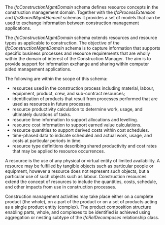 ﻿The _IfcConstructionMgmtDomain_ schema defines resource concepts in the construction management domain. Together with the _IfcProcessExtension_ and _IfcSharedMgmtElement_ schemas it provides a set of models that can be used to exchange information between construction management applications.

The _IfcConstructionMgmtDomain_ schema extends resources and resource types as applicable to construction. The objective of the _IfcConstructionMgmtDomain_ schema is to capture information that supports specific business processes and resource requirements that are wholly within the domain of interest of the Construction Manager. The aim is to provide support for information exchange and sharing within computer aided management applications.

The following are within the scope of this schema:

* resources used in the construction process including material, labour, equipment, product, crew, and sub-contract resources;
* identification of products that result from processes performed that are used as resources in future processes.
* resource productivity calculation to determine work, usage, and ultimately durations of tasks.
* resource time information to support allocations and levelling.
* resource cost information to support earned value calculations.
* resource quantities to support derived costs within cost schedules.
* time-phased data to indicate scheduled and actual work, usage, and costs at particular periods in time.
* resource type definitions describing shared productivity and cost rates that may be applied to resource occurrences.

A resource is the use of any physical or virtual entity of limited availability. A resource may be fulfilled by tangible objects such as particular people or equipment, however a resource does not represent such objects, but a particular use of such objects such as labour. Construction resources extend the concept of resources to include the quantities, costs, schedule, and other impacts from use in construction processes.

Construction management activities may take place either on a complete product (the whole), on a part of the product or on a set of products acting as a single product entity (complex). The product composition structure enabling parts, whole, and complexes to be identified is achieved using aggregation or nesting subtype of the _IfcRelDecomposes_ relationship class.